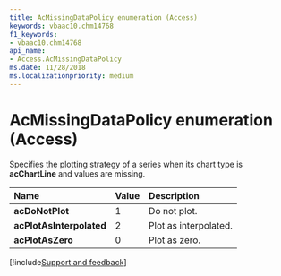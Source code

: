 ```yaml
---
title: AcMissingDataPolicy enumeration (Access)
keywords: vbaac10.chm14768
f1_keywords:
- vbaac10.chm14768
api_name:
- Access.AcMissingDataPolicy
ms.date: 11/28/2018
ms.localizationpriority: medium
---
```



# AcMissingDataPolicy enumeration (Access)

Specifies the plotting strategy of a series when its chart type is **acChartLine** and values are missing.

|Name|Value|Description|
|:-----|:-----|:-----|
|**acDoNotPlot**|1|Do not plot.|
|**acPlotAsInterpolated**|2|Plot as interpolated.|
|**acPlotAsZero**|0|Plot as zero.|

[!include[Support and feedback](~/includes/feedback-boilerplate.md)]